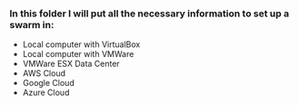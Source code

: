 ### In this folder I will put all the necessary information to set up a swarm in:
* Local computer with VirtualBox
* Local computer with VMWare
* VMWare ESX Data Center
* AWS Cloud
* Google Cloud
* Azure Cloud
